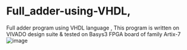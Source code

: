 # Full_adder-using-VHDL,
Full adder program using VHDL language ,
This program is written on VIVADO design suite & tested on Basys3 FPGA board of family Artix-7 
![image](https://user-images.githubusercontent.com/65007263/208847339-09632976-c699-4c9f-9060-31380e169bf0.png)
